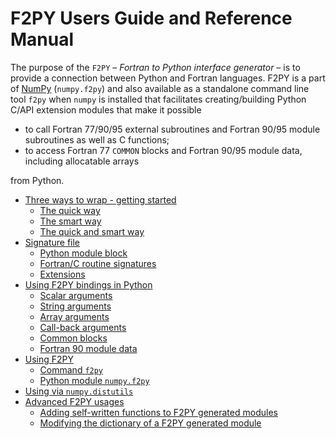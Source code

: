 # F2PY Users Guide and Reference Manual

The purpose of the ``F2PY`` – *Fortran to Python interface generator* –
is to provide a connection between Python and Fortran
languages.  F2PY is a part of [NumPy](https://www.numpy.org/) (``numpy.f2py``) and also available as a
standalone command line tool ``f2py`` when ``numpy`` is installed that
facilitates creating/building Python C/API extension modules that make it
possible

- to call Fortran 77/90/95 external subroutines and Fortran 90/95
module subroutines as well as C functions;
- to access Fortran 77 ``COMMON`` blocks and Fortran 90/95 module data,
including allocatable arrays

from Python.

- [Three ways to wrap - getting started](getting-started.html)
  - [The quick way](getting-started.html#the-quick-way)
  - [The smart way](getting-started.html#the-smart-way)
  - [The quick and smart way](getting-started.html#the-quick-and-smart-way)
- [Signature file](signature-file.html)
  - [Python module block](signature-file.html#python-module-block)
  - [Fortran/C routine signatures](signature-file.html#fortran-c-routine-signatures)
  - [Extensions](signature-file.html#extensions)
- [Using F2PY bindings in Python](python-usage.html)
  - [Scalar arguments](python-usage.html#scalar-arguments)
  - [String arguments](python-usage.html#string-arguments)
  - [Array arguments](python-usage.html#array-arguments)
  - [Call-back arguments](python-usage.html#call-back-arguments)
  - [Common blocks](python-usage.html#common-blocks)
  - [Fortran 90 module data](python-usage.html#fortran-90-module-data)
- [Using F2PY](usage.html)
  - [Command `f2py`](usage.html#command-f2py)
  - [Python module `numpy.f2py`](usage.html#python-module-numpy-f2py)
- [Using via `numpy.distutils`](distutils.html)
- [Advanced F2PY usages](advanced.html)
  - [Adding self-written functions to F2PY generated modules](advanced.html#adding-self-written-functions-to-f2py-generated-modules)
  - [Modifying the dictionary of a F2PY generated module](advanced.html#modifying-the-dictionary-of-a-f2py-generated-module)